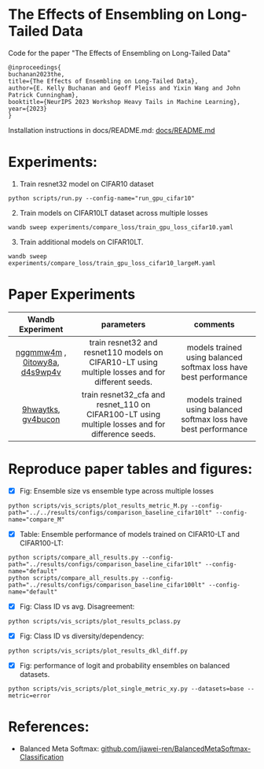 # The Effects of Ensembling on Long-Tailed Data

Code for the paper "The Effects of Ensembling on Long-Tailed Data"

```
@inproceedings{
buchanan2023the,
title={The Effects of Ensembling on Long-Tailed Data},
author={E. Kelly Buchanan and Geoff Pleiss and Yixin Wang and John Patrick Cunningham},
booktitle={NeurIPS 2023 Workshop Heavy Tails in Machine Learning},
year={2023}
}
```
Installation instructions in docs/README.md: [docs/README.md](docs/README.md)

# Experiments:
1. Train resnet32 model on CIFAR10 dataset
```
python scripts/run.py --config-name="run_gpu_cifar10"
```
2. Train models on CIFAR10LT dataset across multiple losses
```
wandb sweep experiments/compare_loss/train_gpu_loss_cifar10.yaml
```
3. Train additional models on CIFAR10LT. 
```
wandb sweep experiments/compare_loss/train_gpu_loss_cifar10_largeM.yaml
```

# Paper Experiments

|                                                                                                 Wandb Experiment                                                                                                  |                                            parameters                                            |                                                                                                                                     comments                                                                                                                                      |
|:-----------------------------------------------------------------------------------------------------------------------------------------------------------------------------------------------------------------:|:------------------------------------------------------------------------------------------------:|:---------------------------------------------------------------------------------------------------------------------------------------------------------------------------------------------------------------------------------------------------------------------------------:|
| [nggmmw4m](https://wandb.ai/ekellbuch/uncategorized/sweeps/nggmmw4m) , [0itowy8a](https://wandb.ai/ekellbuch/uncategorized/sweeps/0itowy8a), [d4s9wp4v](https://wandb.ai/ekellbuch/uncategorized/sweeps/d4s9wp4v) | train resnet32 and resnet110 models on CIFAR10-LT using multiple losses and for different seeds. |     models trained using balanced softmax loss have best performance                                                                                                  
|                       [9hwaytks](https://wandb.ai/ekellbuch/longtail_ensembles-scripts/sweeps/9hwaytks), [gv4bucon](https://wandb.ai/ekellbuch/longtail_ensembles-scripts/sweeps/gv4bucon)                        | train resnet32_cfa and resnet_110 on CIFAR100-LT using multiple losses and for difference seeds. |   models trained using balanced softmax loss have best performance        


# Reproduce paper tables and figures:
- [x] Fig: Ensemble size vs ensemble type across multiple losses
```
python scripts/vis_scripts/plot_results_metric_M.py --config-path="../../results/configs/comparison_baseline_cifar10lt" --config-name="compare_M"
```
- [x] Table: Ensemble performance of models trained on  CIFAR10-LT and CIFAR100-LT:
```
python scripts/compare_all_results.py --config-path="../results/configs/comparison_baseline_cifar10lt" --config-name="default"
python scripts/compare_all_results.py --config-path="../results/configs/comparison_baseline_cifar100lt" --config-name="default"
```
- [x] Fig: Class ID vs avg. Disagreement:
```
python scripts/vis_scripts/plot_results_pclass.py 
```
- [x] Fig: Class ID vs diversity/dependency:
```
python scripts/vis_scripts/plot_results_dkl_diff.py 
```
- [x] Fig: performance of logit and probability ensembles on balanced datasets. 
```
python scripts/vis_scripts/plot_single_metric_xy.py --datasets=base --metric=error
```

# References:
-  Balanced Meta Softmax: [github.com/jiawei-ren/BalancedMetaSoftmax-Classification](https://github.com/jiawei-ren/BalancedMetaSoftmax-Classification)
